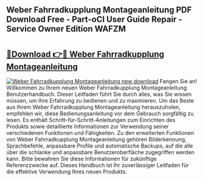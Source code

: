 ## Weber Fahrradkupplung Montageanleitung PDF Download Free - Part-oCI User Guide Repair - Service Owner Edition WAFZM

# <h2><a href="http://df6h7a.blite.top/?on=Weber+Fahrradkupplung+Montageanleitung">🔗Download 👉🔴 Weber Fahrradkupplung Montageanleitung</a></h2>

[![Weber Fahrradkupplung Montageanleitung new download](https://i.imgur.com/lujVjoI.png)](http://df6h7a.blite.top/?on=Weber+Fahrradkupplung+Montageanleitung)
Fangen Sie an! Willkommen zu Ihrem neuen Weber Fahrradkupplung Montageanleitung Benutzerhandbuch. Dieser Leitfaden führt Sie durch alles, was Sie wissen müssen, um Ihre Erfahrung zu bedienen und zu maximieren. Um das Beste aus Ihrem Weber Fahrradkupplung Montageanleitung herauszuholen, empfehlen wir, diese Bedienungsanleitung vor dem Gebrauch sorgfältig zu lesen. Es enthält Schritt-für-Schritt-Anleitungen zum Einrichten des Produkts sowie detaillierte Informationen zur Verwendung seiner verschiedenen Funktionen und Fähigkeiten. Zu den erweiterten Funktionen von Weber Fahrradkupplung Montageanleitung gehören Bilderkennung, Sprachbefehle, anpassbare Profile und automatische Backups, auf die alle über die schlanke und anpassbare Benutzeroberfläche zugegriffen werden kann. Bitte bewahren Sie diese Informationen für zukünftige Referenzzwecke auf. Dieses Handbuch ist Ihr zuverlässiger Leitfaden für die effektive Verwendung Ihres neuen Produkts.
